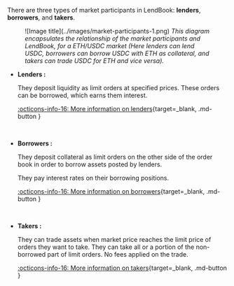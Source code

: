 There are three types of market participants in LendBook: **lenders**, **borrowers**, and **takers**.

<figure markdown>
  ![Image title](../images/market-participants-1.png)
  <em>This diagram encapsulates the relationship of the market participants and LendBook, for a ETH/USDC market (Here lenders can lend USDC, borrowers can borrow USDC with ETH as collateral, and takers can trade USDC for ETH and vice versa).</em>
</figure>


* **Lenders :** 

    They deposit liquidity as limit orders at specified prices. These orders can be borrowed, which earns them interest.

    [:octicons-info-16: More information on lenders](../../users/lender){target=_blank, .md-button }


<br>

* **Borrowers :** 

    They deposit collateral as limit orders on the other side of the order book in order to borrow assets posted by lenders. 

    They pay interest rates on their borrowing positions. 

    [:octicons-info-16: More information on borrowers](../../users/borrower){target=_blank, .md-button }
    
<br>

* **Takers :** 

    They can trade assets when market price reaches the limit price of orders they want to take.  They can take all or a portion of the non-borrowed part of limit orders. No fees applied on the trade. 
    
    [:octicons-info-16: More information on takers](../../users/taker){target=_blank, .md-button }

<br>

